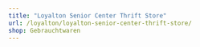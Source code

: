 ```yaml
---
title: "Loyalton Senior Center Thrift Store"
url: /loyalton/loyalton-senior-center-thrift-store/
shop: Gebrauchtwaren
---
```

